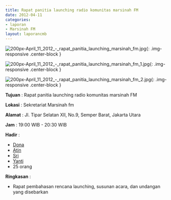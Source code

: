 ```yaml
---
title: Rapat panitia launching radio komunitas marsinah FM
date: 2012-04-11
categories:
- laporan
- Marsinah FM
layout: laporancmb
---
```



![200px-April_11_2012_-_rapat_panitia_launching_marsinah_fm.jpg](/uploads/200px-April_11_2012_-_rapat_panitia_launching_marsinah_fm.jpg){: .img-responsive .center-block }

![200px-April_11_2012_-_rapat_panitia_launching_marsinah_fm_1.jpg](/uploads/200px-April_11_2012_-_rapat_panitia_launching_marsinah_fm_1.jpg){: .img-responsive .center-block }

![200px-April_11_2012_-_rapat_panitia_launching_marsinah_fm_2.jpg](/uploads/200px-April_11_2012_-_rapat_panitia_launching_marsinah_fm_2.jpg){: .img-responsive .center-block }


**Tujuan** : Rapat panitia launching radio komunitas marsinah FM	

**Lokasi** : Sekretariat Marsinah fm

**Alamat** : Jl. Tipar Selatan XII, No.9, Semper Barat, Jakarta Utara

**Jam** : 19:00 WIB - 20:30 WIB

**Hadir** : 
* [Dona](http://wiki.ciptamedia.org/wiki/Dona)
* [Atin](http://wiki.ciptamedia.org/wiki/Atin)
* [Sri](http://wiki.ciptamedia.org/wiki/Sri)
* [Yanti](http://wiki.ciptamedia.org/wiki/Yanti)
* 25 orang

**Ringkasan** : 
* Rapat pembahasan rencana launching, susunan acara, dan undangan yang disebarkan
